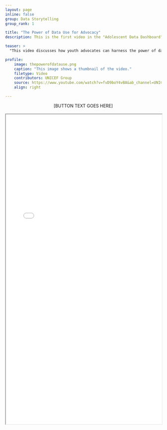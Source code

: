 ```yaml
---
layout: page
inline: false
group: Data Storytelling
group_rank: 1

title: "The Power of Data Use for Advocacy"
description: This is the first video in the "Adolescent Data Dashboard" series.

teaser: >
  "This video discusses how youth advocates can harness the power of data to create impactful positive social change and healthier lives."

profile:
    image: thepowerofdatause.png
    caption: "This image shows a thumbnail of the video."
    filetype: Video
    contributors: UNICEF Group
    source: https://www.youtube.com/watch?v=fvD9boY4vBA&ab_channel=UNICEFData
    align: right

---
```


<link rel="stylesheet" href="https://cdn.jsdelivr.net/npm/@shoelace-style/shoelace@2.5.2/cdn/themes/light.css" />
<script type="module" src="https://cdn.jsdelivr.net/npm/@shoelace-style/shoelace@2.5.2/cdn/shoelace.js" ></script>

<div>
  <center>
  <sl-button-group label="Alignment">
  <sl-button href="LINK HERE">[BUTTON TEXT GOES HERE]</sl-button>
  </sl-button-group>
</center>
</div>

<br>

<iframe width="100%" height="1000" src="[SOURCE LINK GOES HERE]" allowfullscreen>iFrame HERE</iframe>
